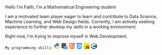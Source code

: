 <p>Hello I'm Fatih, I'm a Mathematical Engineering student</p>

<p>I am a motivated team player eager to learn and contribute to Data
    Science, Machine Learning, and Web Design fields.
    Currently, I am actively seeking experience to further
    develop my skills in a working environment.
</p>

<p> Right now, I'm trying to improve myself in Web Development.</p>

<code>My programming skills:</code>
<img src="images/python.png" alt="c-lang" width=20px height=20px>
<img src="images/sql.png" alt="c-lang" width=20px height=20px>
<img src="images/html.png" alt="c-lang" width=20px height=20px>
<img src="images/css-3.png" alt="c-lang" width=20px height=20px>
<img src="images/js.png" alt="c-lang" width=20px height=20px>
<img src="images/c-lang.png" alt="c-lang" width=20px height=20px>
